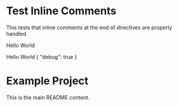# Test Inline Comments

This tests that inline comments at the end of directives are properly handled.

Hello World

Hello World
{
  "debug": true
}
# Example Project

This is the main README content.